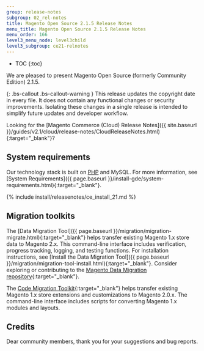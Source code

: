```yaml
---
group: release-notes
subgroup: 02_rel-notes
title: Magento Open Source 2.1.5 Release Notes
menu_title: Magento Open Source 2.1.5 Release Notes
menu_order: 166
level3_menu_node: level3child
level3_subgroup: ce21-relnotes 
---
```


*	TOC
{:toc}

We are pleased to present Magento Open Source (formerly Community Edition) 2.1.5. 

{: .bs-callout .bs-callout-warning }
This release updates the copyright date in every file. It does not contain any functional changes or security improvements. Isolating these changes in a single release is intended to simplify future updates and developer workflow.


Looking for the [Magento Commerce (Cloud) Release Notes]({{ site.baseurl }}/guides/v2.1/cloud/release-notes/CloudReleaseNotes.html){:target="_blank"}?

## System requirements

Our technology stack is built on [PHP](https://glossary.magento.com/php) and MySQL. For more information, see
[System Requirements]({{ page.baseurl }}/install-gde/system-requirements.html){:target="_blank"}.


{% include install/releasenotes/ce_install_21.md %}

## Migration toolkits

The [Data Migration Tool]({{ page.baseurl }}/migration/migration-migrate.html){:target="_blank"} helps transfer existing Magento 1.x store data to Magento 2.x. This command-line interface includes verification, progress tracking, logging, and testing functions. For installation instructions, see  [Install the Data Migration Tool]({{ page.baseurl }}/migration/migration-tool-install.html){:target="_blank"}. Consider exploring or contributing to the [ Magento Data Migration repository](https://github.com/magento/data-migration-tool){:target="_blank"}.

The [Code Migration Toolkit](https://github.com/magento/code-migration){:target="_blank"} helps transfer existing Magento 1.x store extensions and customizations to Magento 2.0.x. The command-line interface includes scripts for converting Magento 1.x modules and layouts.

## Credits

Dear community members, thank you for your suggestions and bug reports. 

